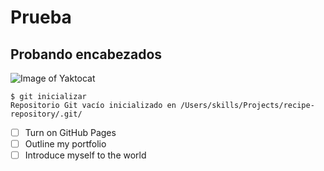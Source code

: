 # Prueba
## Probando encabezados
![Image of Yaktocat](https://octodex.github.com/images/yaktocat.png)
```
$ git inicializar
Repositorio Git vacío inicializado en /Users/skills/Projects/recipe-repository/.git/
```
- [ ] Turn on GitHub Pages
- [ ] Outline my portfolio
- [ ] Introduce myself to the world
